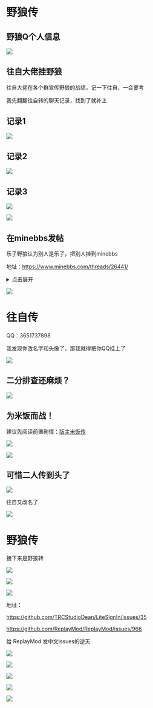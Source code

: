 # 野狼传

## 野狼Q个人信息

![](/others/二人传/1.jpg)

## 往自大佬挂野狼

往自大佬在各个群宣传野狼的战绩，记一下往自，一会要考

我先翻翻往自转的聊天记录，找到了就补上

## 记录1

![](/others/二人传/记录1.png)

## 记录2

![](/others/二人传/记录2.png)

## 记录3

![](/others/二人传/记录3.png)

![](/others/二人传/记录3-1.png)

## 在minebbs发帖

乐子野狼认为别人是乐子，把别人挂到minebbs

地址：https://www.minebbs.com/threads/26441/

<details>
  <summary>点击展开</summary>

![](/others/二人传/minebbs-26441留档.png)

</details>

![](/others/二人传/0金粒.png)

# 往自传

QQ：3651737898

我发现你改名字和头像了，那我就得把你QQ挂上了

![](/others/二人传/改头像和名字了.png)

## 二分排查还麻烦？

![](/others/二人传/往-1.png)

## 为米饭而战！

建议先阅读前置剧情：[版主米饭传](版主米饭传.md)

![](/others/二人传/往-2.png)

![](/others/二人传/往-3.png)

## 可惜二人传到头了

![](/others/二人传/往-4.png)

往自又改名了

![](/others/二人传/往-5.png)

# 野狼传

接下来是野狼转

![](/others/二人传/野狼-1.png)

![](/others/二人传/野狼-2.png)

![](/others/二人传/野狼-3.png)

地址：

https://github.com/TRCStudioDean/LiteSignIn/issues/35

https://github.com/ReplayMod/ReplayMod/issues/966

给 ReplayMod 发中文issues的逆天

![](/others/二人传/野狼-4.png)

![](/others/二人传/野狼-5.png)

![](/others/二人传/野狼-6.png)

![](/others/二人传/野狼-7.png)

![](/others/二人传/野狼-8.png)